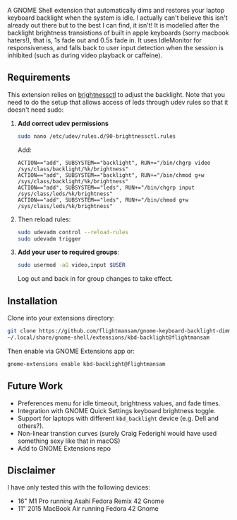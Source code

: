 A GNOME Shell extension that automatically dims and restores your laptop keyboard backlight when the system is idle. I actually can't believe this isn't already out there but to the best I can find, it isn't! It is modelled after the backlight brightness transistions of built in apple keyboards (sorry macbook haters!), that is, 1s fade out and 0.5s fade in. It uses IdleMonitor for responsiveness, and falls back to user input detection when the session is inhibited (such as during video playback or caffeine).


## Requirements

This extension relies on [brightnessctl](https://github.com/Hummer12007/brightnessctl) to adjust the backlight. Note that you need to do the setup that allows access of leds through udev rules so that it doesn't need sudo:


1. **Add correct udev permissions**  
   ```bash
   sudo nano /etc/udev/rules.d/90-brightnessctl.rules
   ```
   Add:
   ```
   ACTION=="add", SUBSYSTEM=="backlight", RUN+="/bin/chgrp video /sys/class/backlight/%k/brightness"
   ACTION=="add", SUBSYSTEM=="backlight", RUN+="/bin/chmod g+w /sys/class/backlight/%k/brightness"
   ACTION=="add", SUBSYSTEM=="leds", RUN+="/bin/chgrp input /sys/class/leds/%k/brightness"
   ACTION=="add", SUBSYSTEM=="leds", RUN+="/bin/chmod g+w /sys/class/leds/%k/brightness"
   ```

2. Then reload rules:
   ```bash
   sudo udevadm control --reload-rules
   sudo udevadm trigger
   ```

3. **Add your user to required groups**:
   ```bash
   sudo usermod -aG video,input $USER
   ```

   Log out and back in for group changes to take effect.

## Installation

Clone into your extensions directory:

```bash
git clone https://github.com/flightmansam/gnome-keyboard-backlight-dimmer.git \
~/.local/share/gnome-shell/extensions/kbd-backlight@flightmansam
```

Then enable via GNOME Extensions app or:

```bash
gnome-extensions enable kbd-backlight@flightmansam
```

## Future Work

- Preferences menu for idle timeout, brightness values, and fade times.  
- Integration with GNOME Quick Settings keyboard brightness toggle.  
- Support for laptops with different `kbd_backlight` device (e.g. Dell and others?).
- Non-linear transtion curves (surely Craig Federighi would have used something sexy like that in macOS)
- Add to GNOME Extensions repo

## Disclaimer
I have only tested this with the following devices:
- 16" M1 Pro running Asahi Fedora Remix 42 Gnome
- 11" 2015 MacBook Air running Fedora 42 Gnome 
